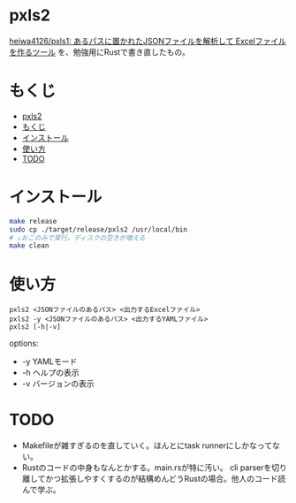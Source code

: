 # pxls2

[heiwa4126/pxls1: あるパスに置かれたJSONファイルを解析して Excelファイルを作るツール](https://github.com/heiwa4126/pxls1)
を、勉強用にRustで書き直したもの。

# もくじ

- [pxls2](#pxls2)
- [もくじ](#もくじ)
- [インストール](#インストール)
- [使い方](#使い方)
- [TODO](#todo)


# インストール

```sh
make release
sudo cp ./target/release/pxls2 /usr/local/bin
# ↓おこのみで実行。ディスクの空きが増える
make clean
```

# 使い方

```
pxls2 <JSONファイルのあるパス> <出力するExcelファイル>
pxls2 -y <JSONファイルのあるパス> <出力するYAMLファイル>
pxls2 [-h|-v]
```

options:
- -y    YAMLモード
- -h    ヘルプの表示
- -v    バージョンの表示

# TODO

- Makefileが雑すぎるのを直していく。ほんとにtask runnerにしかなってない。
- Rustのコードの中身もなんとかする。main.rsが特に汚い。
  cli parserを切り離してかつ拡張しやすくするのが結構めんどうRustの場合。他人のコード読んで学ぶ。
